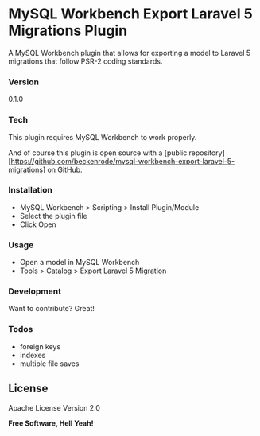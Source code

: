 # MySQL Workbench Export Laravel 5 Migrations Plugin

A MySQL Workbench plugin that allows for exporting a model to Laravel 5 migrations that follow PSR-2 coding standards.

### Version
0.1.0

### Tech

This plugin requires MySQL Workbench to work properly.

And of course this plugin is open source with a [public repository][https://github.com/beckenrode/mysql-workbench-export-laravel-5-migrations]
 on GitHub.

### Installation

 - MySQL Workbench > Scripting > Install Plugin/Module
 - Select the plugin file
 - Click Open

### Usage

 - Open a model in MySQL Workbench
 - Tools > Catalog > Export Laravel 5 Migration

### Development

Want to contribute? Great!

### Todos

 - foreign keys
 - indexes
 - multiple file saves

License
----

Apache License Version 2.0

**Free Software, Hell Yeah!**
